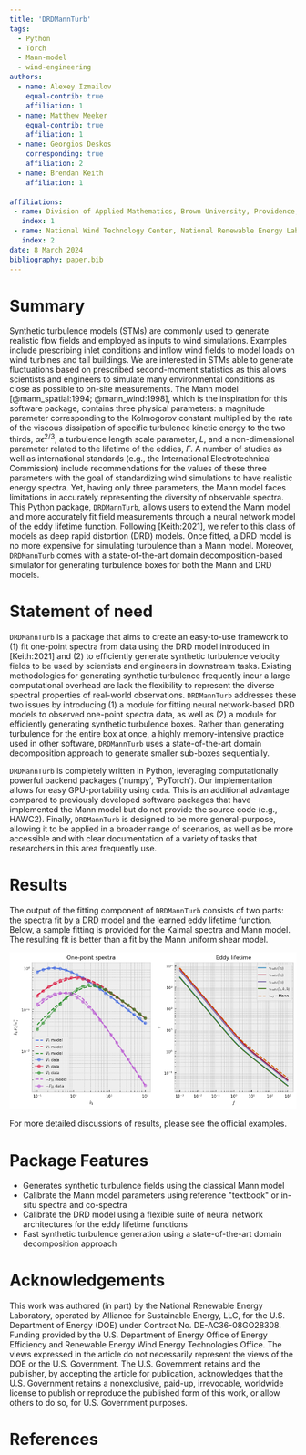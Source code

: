 ```yaml
---
title: 'DRDMannTurb'
tags:
  - Python
  - Torch
  - Mann-model
  - wind-engineering
authors:
  - name: Alexey Izmailov
    equal-contrib: true
    affiliation: 1
  - name: Matthew Meeker
    equal-contrib: true
    affiliation: 1
  - name: Georgios Deskos
    corresponding: true
    affiliation: 2
  - name: Brendan Keith
    affiliation: 1

affiliations:
 - name: Division of Applied Mathematics, Brown University, Providence, RI, 02912, USA
   index: 1
 - name: National Wind Technology Center, National Renewable Energy Laboratory, Golden, CO, 80401, USA
   index: 2
date: 8 March 2024     
bibliography: paper.bib
---
```


# Summary

Synthetic turbulence models (STMs) are commonly used to generate realistic flow fields and employed as inputs to wind simulations. Examples include prescribing inlet conditions and inflow wind fields to model loads on wind turbines and tall buildings. We are interested in STMs able to generate fluctuations based on prescribed second-moment statistics as this allows scientists and engineers to simulate many environmental conditions as close as possible to on-site measurements. The Mann model [@mann_spatial:1994; @mann_wind:1998], which is the inspiration for this software package, contains three physical parameters: a magnitude parameter corresponding to the Kolmogorov constant multiplied by the rate of the viscous dissipation of specific turbulence kinetic energy to the two thirds, $\alpha \epsilon^{2/3}$, a turbulence length scale parameter, $L$, and a non-dimensional parameter related to the lifetime of the eddies, $\Gamma$. A number of studies as well as international standards (e.g., the International Electrotechnical Commission) include recommendations for the values of these three parameters with the goal of standardizing wind simulations to have realistic energy spectra. Yet, having only three parameters, the Mann model faces limitations in accurately representing the diversity of observable spectra. This Python package, `DRDMannTurb`, allows users to extend the Mann model and more accurately fit field measurements through a neural network model of the eddy lifetime function. Following [Keith:2021], we refer to this class of models as deep rapid distortion (DRD) models. Once fitted, a DRD model is no more expensive for simulating turbulence than a Mann model. Moreover, `DRDMannTurb` comes with a state-of-the-art domain decomposition-based simulator for generating turbulence boxes for both the Mann and DRD models.

# Statement of need

`DRDMannTurb` is a package that aims to create an easy-to-use framework to (1) fit one-point spectra from data using the DRD model introduced in [Keith:2021] and (2) to efficiently generate synthetic turbulence velocity fields to be used by scientists and engineers in downstream tasks. Existing methodologies for generating synthetic turbulence frequently incur a large computational overhead are lack the flexibility to represent the diverse spectral properties of real-world observations. `DRDMannTurb` addresses these two issues by introducing (1) a module for fitting neural network-based DRD models to observed one-point spectra data, as well as (2) a module for efficiently generating synthetic turbulence boxes. Rather than generating turbulence for the entire box at once, a highly memory-intensive practice used in other software, `DRDMannTurb` uses a state-of-the-art domain decomposition approach to generate smaller sub-boxes sequentially.

`DRDMannTurb` is completely written in Python, leveraging computationally powerful backend packages ('numpy', 'PyTorch'). Our implementation allows for easy GPU-portability using `cuda`. This is an additional advantage compared to previously developed software packages that have implemented the Mann model but do not provide the source code (e.g., HAWC2). Finally, `DRDMannTurb` is designed to be more general-purpose, allowing it to be applied in a broader range of scenarios, as well as be more accessible and with clear documentation of a variety of tasks that researchers in this area frequently use. 

# Results

The output of the fitting component of ``DRDMannTurb`` consists of two parts: the spectra fit by a DRD model and the learned eddy lifetime function. Below, a sample fitting is provided for the Kaimal spectra and Mann model. The resulting fit is better than a fit by the Mann uniform shear model. 

![](synthetic_fit.png)



For more detailed discussions of results, please see the official examples.  

# Package Features

- Generates synthetic turbulence fields using the classical Mann model
- Calibrate the Mann model parameters using reference "textbook" or in-situ spectra and co-spectra
- Calibrate the DRD model using a flexible suite of neural network architectures for the eddy lifetime functions
- Fast synthetic turbulence generation using a state-of-the-art domain decomposition approach

# Acknowledgements

This work was authored (in part) by the National Renewable Energy Laboratory, operated by Alliance for Sustainable Energy, LLC, for the U.S. Department of Energy (DOE) under Contract No. DE-AC36-08GO28308. Funding provided by the U.S. Department of Energy Office of Energy Efficiency and Renewable Energy Wind Energy Technologies Office. The views expressed in the article do not necessarily represent the views of the DOE or the U.S. Government. The U.S. Government retains and the publisher, by accepting the article for publication, acknowledges that the U.S. Government retains a nonexclusive, paid-up, irrevocable, worldwide license to publish or reproduce the published form of this work, or allow others to do so, for U.S. Government purposes. 


# References
